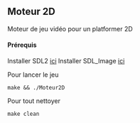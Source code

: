 ## Moteur 2D
Moteur de jeu vidéo pour un platformer 2D  

#### Prérequis
Installer SDL2 [ici](https://www.libsdl.org/download-2.0.php)
Installer SDL_Image [ici](https://www.libsdl.org/projects/SDL_image/) 

Pour lancer le jeu
```
make && ./Moteur2D
```
Pour tout nettoyer
```
make clean
```

